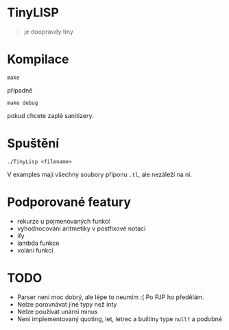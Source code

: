 # TinyLISP
> je doopravdy tiny

# Kompilace
``` 
make
```
případně
```
make debug
```
pokud chcete zaplé sanitizery.

# Spuštění
```
./TinyLisp <filename>
```
V examples mají všechny soubory příponu `.tl`, ale nezáleží na ní. 

# Podporované featury
- rekurze u pojmenovaných funkcí
- vyhodnocování aritmetiky v postfixové notaci
- ify 
- lambda funkce 
- volání funkcí 

# TODO 
- Parser není moc dobrý, ale lépe to neumím :( Po PJP ho předělám. 
- Nelze porovnávat jiné typy než inty
- Nelze používat unární minus 
- Není implementovaný quoting, let, letrec a builtiny type `null?` a podobné 

